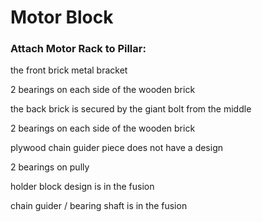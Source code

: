 # Motor Block

### Attach Motor Rack to Pillar:

the front brick metal bracket 

2 bearings on each side of the wooden brick

[](https://s3.us-west-2.amazonaws.com/secure.notion-static.com/58452c13-3c9d-4d63-8199-ff8a60195c3a/Untitled.png?X-Amz-Algorithm=AWS4-HMAC-SHA256&X-Amz-Credential=ASIAT73L2G45MVEO4JWF%2F20191115%2Fus-west-2%2Fs3%2Faws4_request&X-Amz-Date=20191115T073445Z&X-Amz-Expires=86400&X-Amz-Security-Token=IQoJb3JpZ2luX2VjEC8aCXVzLXdlc3QtMiJIMEYCIQCyWEwkzlw076aTdXGWtnlT3DLrCSN2EZQC8%2FwNB3msAAIhAMmR%2BfRyHOrdFl9BCOhaGu0gbghnBsYok9fVOnmzH8k4KtECCFgQABoMMjc0NTY3MTQ5MzcwIgwo9lDkejukMcgVceUqrgI6MbPcsFiSMEmDNcCURuxYB%2B5iFQ17oc4rCykliGF8rxp0wyON8GEIZnnoxroTxD3YskgYQ%2FE2HYhWU3c43AjZVu%2FMj7NBHeV5F0dNyaaNyTcv5NxhhhYFNuGvWLOG7HbqqBtvrCGrGd5q3HClr95EZxWY%2FR1DptNazscnwO1Sq%2FKpgwh88xzHbvl32fL4ufkfBNscpdiWuSBNgyGVpldxvwKpuJ1vmzyX5byysPUsiJB9p2i5yAITP2k53d4h8g6QcrOsSuNRf33sOGHbsjwisG3iYwC59vlnHwZ0eQY9CLvzf%2FQtIAH%2Bzl1FfB0a%2FmrgV0gzqztTbKbfW2w9RsBLgsjrd4GdL5tFsjFTgUNMyPbMHJFbUnA5BlZotcsi7%2Br0zTws08ycLXa16z9auDDxn7nuBTrNAl5BgGGCOEEieBpU7xdH1oGJiLWm1j9ETFry1FmlaDvVWoqWL%2BqlPcd1bJfD6xuJ%2FGi9OpeVRWhfnlCpCTs04A8sY2pPJpcETsoQbgGmfqmzgT5yRbxoOKjRwBdw%2FeaL3A9F536rndF30hpVhgrwMWsoMNDMzWv4wjND%2BIfJgntgOOYcoLO%2FnIRpVPUHrN9JRwivONGvhp6kkgOVOjandNzVWE97FwnSRdVlE7xo5qbCP2rGy3hYf4E4HG7nHJhiTtGIW0KGyV8Ma%2BFX4NgEsl6pZw2sfldcWp50ntT7T6drTBADGyyW%2Bh%2FsUTZinaHqpG383VtObHp4E7i0UEga%2FZ7Him4hK3Q96U%2BwpZXTmISI4pBE7FzbZxcYwt%2FRuwRD1%2BXXofqQMOCPe6HRXAQtZ8zYoPJ419v3lYBc5PShrPdw4Xjyq%2BJTkJD4idKBnA%3D%3D&X-Amz-Signature=77301cd34075c6698130d9d69af3e9b92db04e6df21b94b7fe97af2a837bf4d1&X-Amz-SignedHeaders=host&response-content-disposition=filename%20%3D%22Untitled.png%22)

the back brick is secured by the giant bolt from the middle

[](https://s3.us-west-2.amazonaws.com/secure.notion-static.com/1cebec2b-0ae6-4931-8a19-cd8abe2efa84/Untitled.png?X-Amz-Algorithm=AWS4-HMAC-SHA256&X-Amz-Credential=ASIAT73L2G45PQ4AI6UQ%2F20191115%2Fus-west-2%2Fs3%2Faws4_request&X-Amz-Date=20191115T073456Z&X-Amz-Expires=86400&X-Amz-Security-Token=IQoJb3JpZ2luX2VjEC8aCXVzLXdlc3QtMiJHMEUCIFKGjTYpjRoSomDaJs3sdg72OVMUDWYFYPm7dI%2BGCMMSAiEAnDulSv5o6iF6pq7znZnmZ0ykFggvtWFa4D6tsRACEMoq0QIIWBAAGgwyNzQ1NjcxNDkzNzAiDBTPLE3wJ988wLNRPSquApVU6A8tisSvWY0BRgMKGANVoFCKQ1cqIfjJb52QUydhj0gdSc5b9r4wJq1tNJnTwzyjyXgS%2FDZru99NVla9eQ3Kq2gvOe1NBrl%2BdUpYrNnzQGtipeJtWnuq%2FH%2BhX%2BTtTzGflv9X6ALqQYIBEeK5N5zMVwTw%2FtmBsEpdvs0W%2FsHARbAhfvbVuHvUFNx4kK01szD5qbiXNIb5PzaQXbujoNGsBQau%2BPDTHIR2a3vPPSd6UtkV8XjRa75g9nlbwLR8MUZ3M%2Fh3rJov%2BJNcBedGENHz9Mitdjj6PsxSZLD%2BHooNzkesSSkJQXWqONgrm7tnwlM6gD4yQG8P5Bhbp8pgbGPxEFjTDF6wW3GmShrRKdlQNYF0XPg1ybxOYPMln5Xin7azDyVweRol8r%2BOYQqzMPWWue4FOs4CT1wrO8rPj%2FDWU1vYHV%2FhizYXA4CTe8FMJDSPvOsH5WYKrjgrZ7efvNiB9vM4Btn30tHcANc8QNzNBzrGyHGcvKEGcfR6CMXRVF%2Bi1itNpzb17QNmF8QMP4LNNBfOMvbc8thAfMxhHRTpRXj6s9uot6LRG3tp6JMaA0ohUIODbGpXC0GGI5rzq5LDbZTeueDh1g2%2FX4QTnBYdJIHZt1kC3%2F5FZrbQAdZKmFwlCXFZin0ULH3kA9s9c4ltF22ThwBP%2FH7YKnknNZLnMi1jiSBcDve8%2Bh6zl4BtsZKG4DR2Ip5setbjKEO0XJm2VSjnKcRggDQvLSsqaOxxw96oOHDtLHKRwrZv%2FfiFA3GlVdYz4wAX5HCByd8gwTb%2Fv2QgiC9%2F3HC%2B4Wrg77NvvEz22zdyRH%2FV1Hc%2FSySlSTm39rq5aXBiKK8538j5k7dusjvCyg%3D%3D&X-Amz-Signature=828ac12a048e99f6057d55b15f2dec9893845f806984fc4d2f49eef2112f8520&X-Amz-SignedHeaders=host&response-content-disposition=filename%20%3D%22Untitled.png%22)

2 bearings on each side of the wooden brick

plywood chain guider piece does not have a design

[](https://s3.us-west-2.amazonaws.com/secure.notion-static.com/3577f9af-db57-4fff-b21d-059171c36617/Untitled.png?X-Amz-Algorithm=AWS4-HMAC-SHA256&X-Amz-Credential=ASIAT73L2G45D7CSCO3Z%2F20191115%2Fus-west-2%2Fs3%2Faws4_request&X-Amz-Date=20191115T073505Z&X-Amz-Expires=86400&X-Amz-Security-Token=IQoJb3JpZ2luX2VjEDAaCXVzLXdlc3QtMiJGMEQCIFix7I5kGMG232Npspyrimb%2BeCFtOdn9NMCRVoXgSF9nAiBwvioqGFHPbmKzVajElPG9VwOthXLTj2AsZVytVm4dsyrSAghYEAAaDDI3NDU2NzE0OTM3MCIMFju5gS3yV3Q3hkJeKq8CWQoXmei%2BsxbGqv4Vfp%2FHSESBmlMMhGiRCGcsgYtQlCgGOweEzD8bEWTVeb1psSCCiR8CaFInzxwESTFPxwVHiI5cXfs%2FlMzkBIJ%2FyrdghlcsyJC%2BYwZeZNaf29uMWzgPk6YsrPW0hIZEVMSQN9T50C4qKWZu3hHz0Kp42w1ROvBD%2FhRwuwMD%2BFa7nTj%2BcVi%2BEhDZTyUlnW8otFec30rhQMOmcfYl%2BsEz5S2uJg8mu76LbhbVHGtrL8qj%2BQLz5ulkjg2ukVU2AMxdaVC0WRaIRjMWV425%2BpNkWX466VCcB9COY7qAgtihV2WfzMydR1p8a7REysoxzMPidiV%2BBXzsylHenp7GKg4FWp6wBnrGf1kbgQMd7JWnFNtyAuWu33zWS3zx1T9jKmbhOgXataOYMIijue4FOs4CY5lJ%2BoJeZWxDz8lw9SYPeRAcjWaCm4bhR8Ahf80crqTbOQOkfLOhNd8O9rD5a7%2FwY1w8kJwOOg1L2JEsVaA3jsSwuHOfz1mUKFOg%2BpFJdFf2ekysFVYRpsRVBxfO3FhTAjXZ0AUhCY5uPIaciQ%2BB6KwP2fnUGqCE46Q5gDtQlulmC0CSlKinyrfiD8dMY5FqMOUTw%2F0oUHuTWgaPiajgay7O7fam%2BRmowBdbCUYjrRx9nD4wueim2NUS7EIul%2B5rK8W06%2FC3i5TlGd7sHPU2nIPbELbfI1wQLMk%2BRaRa09eJAUxUBNixTNqk%2B%2BERfnfhQVcNRJF5XRYtmBCo5RWkaUwOeUqlIy3UIuskfmhgToG3dPrTSD%2B8VzAFh1fXZEl%2Fk3TJDBjnWKEFT%2B87ixP0TqsNN5%2Baa6XdTJMp8cHyXzwDF7q9Fo889DPzL97mYQ%3D%3D&X-Amz-Signature=8706bde4ad50f8a10aa0298bea8b4e31af9d1076a55b5665130df7cfb19d4bae&X-Amz-SignedHeaders=host&response-content-disposition=filename%20%3D%22Untitled.png%22)

2 bearings on pully

holder block design is in the fusion

chain guider / bearing shaft is in the fusion

[](https://s3.us-west-2.amazonaws.com/secure.notion-static.com/db263a1d-7b3b-45f2-a232-f221d29cff94/Untitled.png?X-Amz-Algorithm=AWS4-HMAC-SHA256&X-Amz-Credential=ASIAT73L2G45EQBVOZXH%2F20191115%2Fus-west-2%2Fs3%2Faws4_request&X-Amz-Date=20191115T073517Z&X-Amz-Expires=86400&X-Amz-Security-Token=IQoJb3JpZ2luX2VjEC4aCXVzLXdlc3QtMiJIMEYCIQCWcUNMIYM%2FsFz%2BdGE2XfXf5vltYc6D29LXx2bR8eifXwIhAMwLfhP%2FoJZwDgfTWDLrjwxQCnc52JncBpK0evHYkgMuKtACCFcQABoMMjc0NTY3MTQ5MzcwIgywZwdrsSwAuivLi1IqrQLPdCACbtb5iOTXNIyW1hIY7p24YByJNHbBB94WizGt1oHxwBdGLsJhULHB%2B60BZiGvGH05b0tPqU25Qc%2FV3m4zpKaMTlYLhFCCPRcpYeqNqXxn66lNnvAKq4YWLme8%2FuBh77EWbfgJ4omMybmrFk46xrMdSHrdaEoU%2Bw1v6at51NkPf0R4tWE0mQvr0GyBnt3ih0cosOWxuTyJxLO%2BVhLTD8f2UbyDeOyRAEf%2F324QjMpnOnvGm8NsAZHlhTNrS5tULXrzH4l%2BqjoKDGb3cavUfLe0ggnicujUwQ5ssXrZW6P7QxsitomnUVteuOY55DNDeLJouJswhuA6bIDCwiYwoMP%2Bb2SWvzwWD0KXPxyeiCqSTwxen%2BntzA%2FvAo3r3yR0Inq8rtVq%2FVDmEILjMOCEue4FOs4CttnHxpPh6WK9KIQXskMPAVE18ILu7Jm2OrWCfc%2BfgL5nXmFsOY5MgVRrWn4pfMfgfvXVGt7uC3V2D60PwFvN5l8z7yLxr%2B5NccdPxvbKKUFTlbZi8KGxFHxS%2BnTq%2F8HAfhPbhIHex7pKZedbmUMB5dlhYVNLQrvyuTRObp2DoOgnfuTRjgecVgViDUKu3aD9zS7xXUX%2FTfVMB0FOApRPDoGPQAtXBooSfgaOvzKxWPlT1jRvoItNLYzIyYB6eXyLWjpVocwOKQOKb8PTx7%2BFBjp4gSz6MFRFRQxZA6xwpUNO%2F1Q%2FyLa7DhUU2L7aWH0ispoqGV38jy%2FyvXcUOLNyhz%2F3qk0EgvCX1GjstvZ5xSjZsV2av0PpeIqpt%2Bt2QQR%2F4PYbEgBcNkNO26rEgI6n82XIOb6qkrMDSrl6BnZskwgO9LyESXy6ogMv1sIbDg%3D%3D&X-Amz-Signature=8145e8648862eb5951d229a015f5e0a8c1441cc906ae78b8c6e9ac9d26a28ba0&X-Amz-SignedHeaders=host&response-content-disposition=filename%20%3D%22Untitled.png%22)
